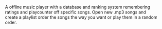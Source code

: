 A offline music player with a database and ranking system remembering ratings and playcounter off specific songs.
Open new .mp3 songs and create a playlist order the songs the way you want or play them in a random order. 